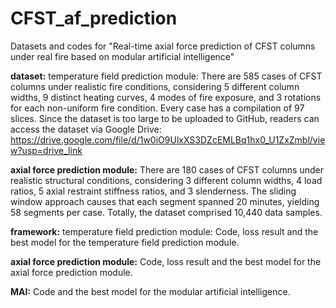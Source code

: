# CFST_af_prediction
Datasets and codes for "Real-time axial force prediction of CFST columns under real fire based on modular artificial intelligence"

**dataset:**
temperature field prediction module:
There are 585 cases of CFST columns under realistic fire conditions, considering 5 different column widths, 9 distinct heating curves, 4 modes of fire exposure, and 3 rotations for each non-uniform fire condition. Every case has a compilation of 97 slices.
Since the dataset is too large to be uploaded to GitHub, readers can access the dataset via Google Drive: https://drive.google.com/file/d/1w0iO9UlxXS3DZcEMLBq1hx0_U1ZxZmbl/view?usp=drive_link

**axial force prediction module:**
There are 180 cases of CFST columns under realistic structural conditions, considering 3 different column widths, 4 load ratios, 5 axial restraint stiffness ratios, and 3 slenderness. The sliding window approach causes that each segment spanned 20 minutes, yielding 58 segments per case. Totally, the dataset comprised 10,440 data samples.

**framework:**
temperature field prediction module:
Code, loss result and the best model for the temperature field prediction module.

**axial force prediction module:**
Code, loss result and the best model for the axial force prediction module.

**MAI:**
Code and the best model for the modular artificial intelligence.
